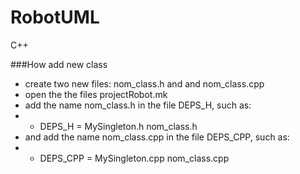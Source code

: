 RobotUML
========

C++

###How add new class
-  create two new files: nom_class.h and and nom_class.cpp
-  open the the files projectRobot.mk
-  add the name nom_class.h in the file DEPS_H, such as:
-  - DEPS_H = MySingleton.h nom_class.h
-  and add the name nom_class.cpp in the file DEPS_CPP, such as:
-  - DEPS_CPP = MySingleton.cpp nom_class.cpp

